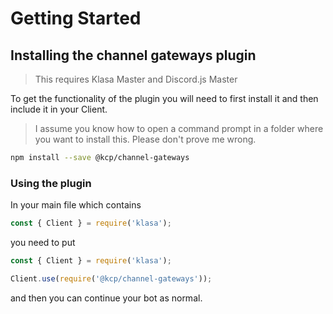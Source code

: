 # Getting Started

## Installing the channel gateways plugin

> This requires Klasa Master and Discord.js Master

To get the functionality of the plugin you will need to first install it and then include it in your Client.

> I assume you know how to open a command prompt in a folder where you want to install this. Please don't prove me wrong.

```sh
npm install --save @kcp/channel-gateways
```

### Using the plugin

In your main file which contains

```js
const { Client } = require('klasa');
```

you need to put

```js
const { Client } = require('klasa');

Client.use(require('@kcp/channel-gateways'));
```

and then you can continue your bot as normal.

